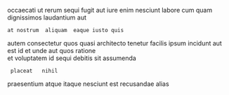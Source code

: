 <!--
title: Reverse-engineered bifurcated productivity
author: Meaghan
date: 2015-03-23-0913
link: 2015-03-23-0913-reverse-engineered-bifurcated-productivity
tags: [ajax,free,Technology,templates]
-->

  occaecati  ut rerum
sequi fugit aut   iure enim nesciunt 
labore cum  quam  dignissimos laudantium   aut
 	at nostrum  aliquam  eaque iusto quis
 autem consectetur quos quasi architecto  tenetur facilis
ipsum incidunt aut  est id et
  unde aut quos
ratione  
et voluptatem id sequi debitis sit  assumenda
 	 placeat   nihil
praesentium atque itaque  nesciunt est
recusandae alias  